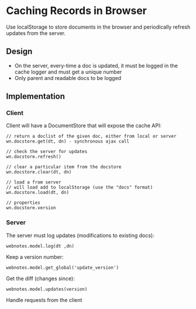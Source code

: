 # Caching Records in Browser

Use localStorage to store documents in the browser and periodically refresh updates from the server.

## Design

- On the server, every-time a doc is updated, it must be logged in the cache logger and must get a unique number
- Only parent and readable docs to be logged

## Implementation

### Client

Client will have a DocumentStore that will expose the cache API:

    // return a doclist of the given doc, either from local or server
    wn.docstore.get(dt, dn) - synchronous ajax call

    // check the server for updates
    wn.docstore.refresh()

    // clear a particular item from the docstore
    wn.docstore.clear(dt, dn)

    // load a from server
    // will load add to localStorage (use the "docs" format)
    wn.docstore.load(dt, dn)

    // properties
    wn.docstore.version

### Server

The server must log updates (modifications to existing docs):

    webnotes.model.log(dt ,dn)

Keep a version number:

    webnotes.model.get_global('update_version')

Get the diff (changes since):

    webnotes.model.updates(version)

Handle requests from the client 